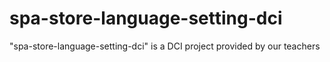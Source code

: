 # spa-store-language-setting-dci
"spa-store-language-setting-dci" is a DCI project provided by our teachers
